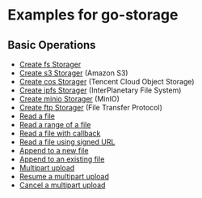 # Examples for go-storage

## Basic Operations

- [Create fs Storager](new_fs.go)
- [Create s3 Storager](new_s3.go) (Amazon S3)
- [Create cos Storager](new_cos.go) (Tencent Cloud Object Storage)
- [Create ipfs Storager](new_ipfs.go) (InterPlanetary File System)
- [Create minio Storager](new_minio.go) (MinIO)
- [Create ftp Storager](new_ftp.go) (File Transfer Protocol)
- [Read a file](read.go)
- [Read a range of a file](read.go)
- [Read a file with callback](read.go)
- [Read a file using signed URL](read.go)
- [Append to a new file](append.go)
- [Append to an existing file](append.go)
- [Multipart upload](multipart.go)
- [Resume a multipart upload](multipart.go)
- [Cancel a multipart upload](multipart.go)
